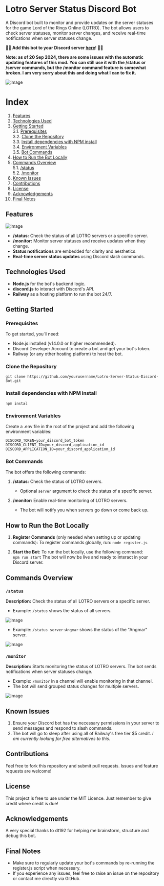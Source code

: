 # Lotro Server Status Discord Bot  

A Discord bot built to monitor and provide updates on the server statuses for the game Lord of the Rings Online (LOTRO). The bot allows users to check server statuses, monitor server changes, and receive real-time notifications when server statuses change.  

**🔗🤖 Add this bot to your Discord server [here](https://discord.com/oauth2/authorize?client_id=1285998173294301234&permissions=2147567680&integration_type=0&scope=bot+applications.commands)! 🤖🔗**

**Note: as of 20 Sep 2024, there are some issues with the automatic updating features of this mod. You can still use it with the /status or /server commands, but the /monitor command feature is somewhat broken. I am very sorry about this and doing what I can to fix it.**

![image](https://github.com/user-attachments/assets/a984e6b5-5e71-4fe7-b836-e99d9004961f)



# Index  

1. [Features](#features)  
2. [Technologies Used](#technologies-used)  
3. [Getting Started](#getting-started)  
    3.1. [Prerequisites](#prerequisites)  
    3.2. [Clone the Repository](#clone-the-repository)  
    3.3. [Install dependencies with NPM install](#install-dependencies-with-npm-install)  
    3.4. [Environment Variables](#environment-variables)  
    3.5. [Bot Commands](#bot-commands)  
4. [How to Run the Bot Locally](#how-to-run-the-bot-locally)  
5. [Commands Overview](#commands-overview)  
    5.1. [/status](#status)  
    5.2. [/monitor](#monitor)  
6. [Known Issues](#known-issues)  
7. [Contributions](#contributions)  
8. [License](#license)  
9. [Acknowledgements](#acknowledgements)  
10. [Final Notes](#final-notes)  

## Features  

![image](https://github.com/user-attachments/assets/a5f85574-5451-4550-9711-571f0cbc8b41)   

- **/status:** Check the status of all LOTRO servers or a specific server.
- **/monitor:** Monitor server statuses and receive updates when they change.
- **Status notifications** are embedded for clarity and aesthetics.
- **Real-time server status updates** using Discord slash commands.

## Technologies Used  

- **Node.js** for the bot's backend logic.
- **discord.js** to interact with Discord's API.
- **Railway** as a hosting platform to run the bot 24/7.

## Getting Started

### Prerequisites

To get started, you’ll need:

- Node.js installed (v14.0.0 or higher recommended).
- Discord Developer Account to create a bot and get your bot's token.
- Railway (or any other hosting platform) to host the bot.

### Clone the Repository
```git clone https://github.com/yourusername/Lotro-Server-Status-Discord-Bot.git```  

### Install dependencies with NPM install  
```npm instal```

### Environment Variables  
Create a .env file in the root of the project and add the following environment variables:  
```
DISCORD_TOKEN=your_discord_bot_token
DISCORD_CLIENT_ID=your_discord_application_id
DISCORD_APPLICATION_ID=your_discord_application_id
```

### Bot Commands
The bot offers the following commands:

1. **/status:** Check the status of LOTRO servers.  

    - Optional ```server``` argument to check the status of a specific server.  

2. **/monitor:** Enable real-time monitoring of LOTRO servers.
    - The bot will notify you when servers go down or come back up.

## How to Run the Bot Locally

1. **Register Commands** (only needed when setting up or updating commands): To register commands globally, run:
``` node register.js ```

2. **Start the Bot:** To run the bot locally, use the following command:  
```npm run start```
The bot will now be live and ready to interact in your Discord server.

## Commands Overview  

### ```/status```  

**Description:** Check the status of all LOTRO servers or a specific server.  

- Example: ``/status`` shows the status of all servers.  

![image](https://github.com/user-attachments/assets/b086a2a2-1836-4919-849d-27acc3c3e9de)  

  
- Example: ``/status server:Angmar`` shows the status of the "Angmar" server.

![image](https://github.com/user-attachments/assets/c130aeb6-111d-454e-81f2-4939062371ca)  
 

### ```/monitor```  

**Description:** Starts monitoring the status of LOTRO servers. The bot sends notifications when server statuses change.  

- Example: ```/monitor``` in a channel will enable monitoring in that channel.  
- The bot will send grouped status changes for multiple servers.

![image](https://github.com/user-attachments/assets/952d22a3-3212-4287-a0b1-4395cfffac5a)  


## Known Issues  

1. Ensure your Discord bot has the necessary permissions in your server to send messages and respond to slash commands.   
2. The bot will go to sleep after using all of Railway's free tier $5 credit. _I am currently looking for free alternatives to this._

## Contributions  

Feel free to fork this repository and submit pull requests. Issues and feature requests are welcome!  

## License  

This project is free to use under the MIT Licence. Just remember to give credit where credit is due!

## Acknowledgements  

A very special thanks to dt192 for helping me brainstorm, structure and debug this bot.  

## Final Notes  

- Make sure to regularly update your bot's commands by re-running the register.js script when necessary.  
- If you experience any issues, feel free to raise an issue on the repository or contact me directly via GitHub.  




 

